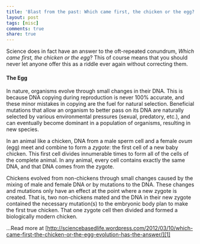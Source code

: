 ```yaml
---
title: 'Blast from the past: Which came first, the chicken or the egg?'
layout: post
tags: [misc]
comments: true
share: true
---
```

Science does in fact have an answer to the oft-repeated conundrum, *Which came first, the chicken or the egg*? This of course means that you should never let anyone offer this as a riddle ever again without correcting them.

#### The Egg

In nature, organisms evolve through small changes in their DNA. This is because DNA copying during reproduction is never 100% accurate, and these minor mistakes in copying are the fuel for natural selection. Beneficial mutations that allow an organism to better pass on its DNA are naturally selected by various environmental pressures (sexual, predatory, etc.), and can eventually become dominant in a population of organisms, resulting in new species.

In an animal like a chicken, DNA from a male sperm cell and a female *ovum* (egg) meet and combine to form a *zygote*: the first cell of a new baby chicken. This first cell divides innumerable times to form all of the cells of the complete animal. In any animal, every cell contains exactly the same DNA, and that DNA comes from the zygote.

Chickens evolved from non-chickens through small changes caused by the mixing of male and female DNA or by mutations to the DNA. These changes and mutations only have an effect at the point where a new zygote is created. That is, two non-chickens mated and the DNA in their new zygote contained the necessary mutation(s) to the embryonic body plan to make the first true chicken. That one zygote cell then divided and formed a biologically modern chicken.

…Read more at [http://sciencebasedlife.wordpress.com/2012/03/10/which-came-first-the-chicken-or-the-egg-evolution-has-the-answer/][1]

 [1]: http://sciencebasedlife.wordpress.com/2012/03/10/which-came-first-the-chicken-or-the-egg-evolution-has-the-answer/ "http://sciencebasedlife.wordpress.com/2012/03/10/which-came-first-the-chicken-or-the-egg-evolution-has-the-answer/"